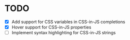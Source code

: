 # TODO

- [x] Add support for CSS variables in CSS-in-JS completions
- [x] Hover support for CSS-in-JS properties
- [ ] Implement syntax highlighting for CSS-in-JS strings

